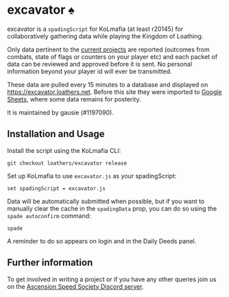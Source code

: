 # excavator ♠️

excavator is a `spadingScript` for KoLmafia (at least r20145) for collaboratively gathering data while playing the Kingdom of Loathing.

Only data pertinent to the [current projects](https://excavator.loathers.net/projects) are reported (outcomes from combats, state of flags or counters on your player etc) and each packet of data can be reviewed and approved before it is sent. No personal information beyond your player id will ever be transmitted.

These data are pulled every 15 minutes to a database and displayed on https://excavator.loathers.net. Before this site they were imported to [Google Sheets](https://tinyurl.com/excavator-data), where some data remains for posterity.

It is maintained by gausie (#1197090).

## Installation and Usage

Install the script using the KoLmafia CLI:

```
git checkout loathers/excavator release
```

Set up KoLmafia to use `excavator.js` as your spadingScript:

```
set spadingScript = excavator.js
```

Data will be automatically submitted when possible, but if you want to manually clear the cache in the `spadingData` prop, you can do so using the `spade autoconfirm` command:

```
spade
```

A reminder to do so appears on login and in the Daily Deeds panel.

## Further information

To get involved in writing a project or if you have any other queries join us on the [Ascension Speed Society Discord server](https://discord.gg/T3rqfve).
